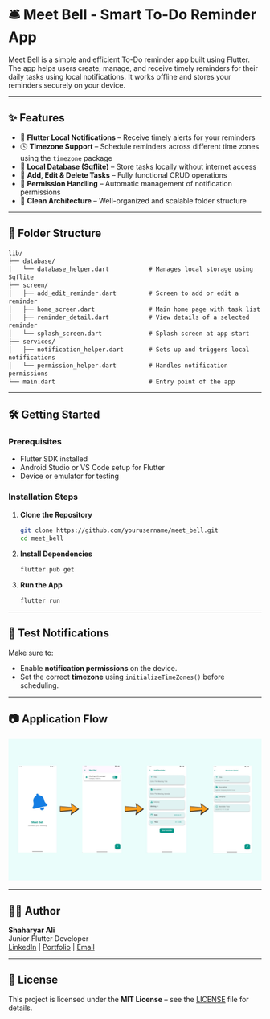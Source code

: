 
# 🛎️ Meet Bell - Smart To-Do Reminder App

Meet Bell is a simple and efficient To-Do reminder app built using Flutter. The app helps users create, manage, and receive timely reminders for their daily tasks using local notifications. It works offline and stores your reminders securely on your device.

---

## ✨ Features

- 🔔 **Flutter Local Notifications** – Receive timely alerts for your reminders
- 🕓 **Timezone Support** – Schedule reminders across different time zones using the `timezone` package
- 💾 **Local Database (Sqflite)** – Store tasks locally without internet access
- 🧠 **Add, Edit & Delete Tasks** – Fully functional CRUD operations
- 📲 **Permission Handling** – Automatic management of notification permissions
- 🚀 **Clean Architecture** – Well-organized and scalable folder structure

---

## 📁 Folder Structure

```
lib/
├── database/
│   └── database_helper.dart           # Manages local storage using Sqflite
├── screen/
│   ├── add_edit_reminder.dart         # Screen to add or edit a reminder
│   ├── home_screen.dart               # Main home page with task list
│   ├── reminder_detail.dart           # View details of a selected reminder
│   └── splash_screen.dart             # Splash screen at app start
├── services/
│   ├── notification_helper.dart       # Sets up and triggers local notifications
│   └── permission_helper.dart         # Handles notification permissions
└── main.dart                          # Entry point of the app
```

---

## 🛠️ Getting Started

### Prerequisites

- Flutter SDK installed
- Android Studio or VS Code setup for Flutter
- Device or emulator for testing

### Installation Steps

1. **Clone the Repository**
   ```bash
   git clone https://github.com/yourusername/meet_bell.git
   cd meet_bell
   ```

2. **Install Dependencies**
   ```bash
   flutter pub get
   ```

3. **Run the App**
   ```bash
   flutter run
   ```

---

## 🧪 Test Notifications

Make sure to:
- Enable **notification permissions** on the device.
- Set the correct **timezone** using `initializeTimeZones()` before scheduling.

---

## 📷 Application Flow 

![RMS Screenshot](https://github.com/shaharyar4t4/Meet-Bell-Your-Smart-To-Do-Reminder-App/blob/master/assets/images/app-flow.jpg)

---

## 👨‍💻 Author

**Shaharyar Ali**  
Junior Flutter Developer  
[LinkedIn](https://www.linkedin.com/in/shaharyar-ali-99b998245/) | [Portfolio](https://devshaharyar.netlify.app/) | [Email](mailto:youremail@example.com)

---

## 📄 License

This project is licensed under the **MIT License** – see the [LICENSE](LICENSE) file for details.
